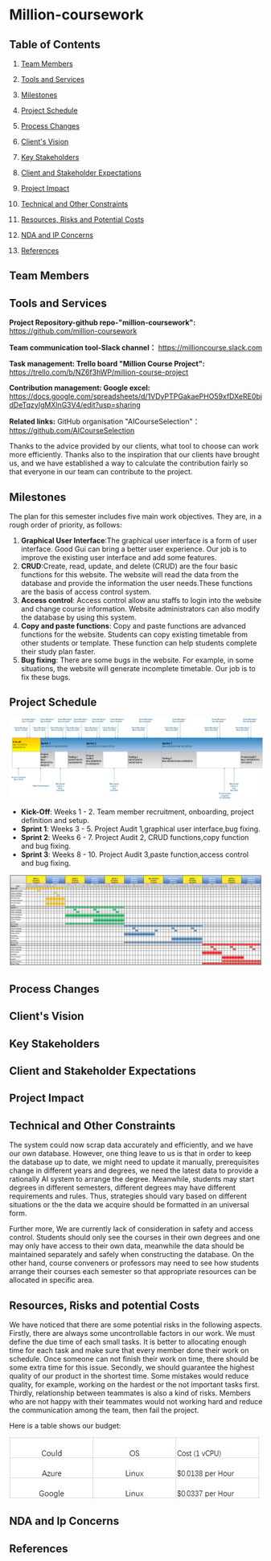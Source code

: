 # Million-coursework


## Table of Contents

1. [Team Members](#team-members)

2. [Tools and Services](#tools-and-services)

3. [Milestones](#milestones)

4. [Project Schedule](#project-schedule)

5. [Process Changes](#project-changes)

6. [Client's Vision](#clients-vision)

7. [Key Stakeholders](#key-stakeholders)

8. [Client and Stakeholder Expectations](#client-and-stakeholder-expectations)

9. [Project Impact](#project-impact)

10. [Technical and Other Constraints](#technical-and-other-constraints)

11. [Resources, Risks and Potential Costs](#resources-risks-and-potential-costs)

12. [NDA and IP Concerns](#nda-and-ip-concerns)

13. [References](#references)

## Team Members

## Tools and Services
**Project Repository-github repo-"million-coursework":** https://github.com/million-coursework   

**Team communication tool-Slack channel：** https://millioncourse.slack.com  

**Task management: Trello board "Million Course Project":** https://trello.com/b/NZ6f3hWP/million-course-project  

**Contribution management: Google excel:** https://docs.google.com/spreadsheets/d/1VDyPTPGakaePHO59xfDXeRE0bjdDeTqzyIgMXlnG3V4/edit?usp=sharing  

**Related links:**
GitHub organisation "AICourseSelection"：  https://github.com/AICourseSelection

Thanks to the advice provided by our clients, what tool to choose can work more efficiently.
Thanks also to the inspiration that our clients have brought us, and we have established a way to calculate the contribution fairly so that everyone in our team can contribute to the project.  

## Milestones
The plan for this semester includes five main work objectives. They are, in a rough order of priority, as follows:
1. **Graphical User Interface**:The graphical user interface is a form of user interface. Good Gui can bring a better user experience. Our job is to improve the existing user interface and add some features.
2. **CRUD**:Create, read, update, and delete (CRUD) are the four basic functions for this website. The website will read the data from the database and provide the information the user needs.These functions are the basis of access control system.
3. **Access control**: Access control allow anu staffs to login into the website and change course information. Website administrators can also modify the database by using this system.
4. **Copy and paste functions**: Copy and paste functions are advanced functions for the website. Students can copy existing timetable from other students or template. These function can help students complete their study plan faster.
5. **Bug fixing**: There are some bugs in the website. For example,  in some situations, the website will generate incomplete timetable. Our job is to fix these bugs.

## Project Schedule

![Project Schedule](Documentation/Audit1/Images/Schedule.png)
* **Kick-Off**: Weeks 1 - 2. Team member recruitment, onboarding, project definition and setup. 
* **Sprint 1**: Weeks 3 - 5. Project Audit 1,graphical user interface,bug fixing. 
* **Sprint 2**: Weeks 6 - 7. Project Audit 2, CRUD functions,copy function and bug fixing. 
* **Sprint 3**: Weeks 8 - 10. Project Audit 3,paste function,access control and bug fixing.

![Gantt](Documentation/Audit1/Images/gantt.PNG)
  
## Process Changes

## Client's Vision

## Key Stakeholders

## Client and Stakeholder Expectations

## Project Impact

## Technical and Other Constraints
 The system could now scrap data accurately and efficiently, and we have our own database. However, one thing leave to us is that in order to keep the database up to date, we might need to update it manually, prerequisites change in different years and degrees, we need the latest data to provide a rationally AI system to arrange the degree. Meanwhile, students may start degrees in different semesters, different degrees may have different requirements and rules. Thus, strategies should vary based on different situations or the the data we acquire should be formatted in an universal form.
 
Further more, We are currently lack of consideration in safety and access control. Students should only see the courses in their own degrees and one may only have access to their own data, meanwhile the data should be maintained separately and safely when constructing the database. On the other hand, course conveners or professors may need to see how students arrange their courses each semester so that appropriate resources can be allocated in specific area.

## Resources, Risks and potential Costs
We have noticed that there are some potential risks in the following aspects. Firstly, there are always some uncontrollable factors in our work. We must define the due time of each small tasks. It is better to allocating enough time for each task and make sure that every member done their work on schedule. Once someone can not finish their work on time, there should be some extra time for this issue. Secondly, we should guarantee the highest quality of our product in the shortest time. Some mistakes would reduce quality, for example, working on the hardest or the not important tasks first. Thirdly, relationship between teammates is also a kind of risks. Members who are not happy with their teammates would not working hard and reduce the communication among the team, then fail the project.

Here is a table shows our budget:


![Budget](Documentation/Audit1/Images/budget.PNG)



## NDA and Ip Concerns

## References
